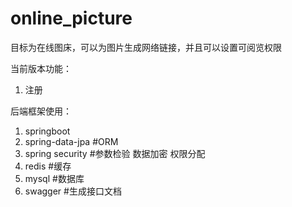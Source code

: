 # online_picture

目标为在线图床，可以为图片生成网络链接，并且可以设置可阅览权限

当前版本功能：

1. 注册

后端框架使用：

1. springboot
2. spring-data-jpa #ORM
3. spring security #参数检验 数据加密 权限分配
4. redis #缓存
5. mysql #数据库
6. swagger #生成接口文档
  
